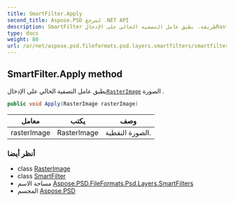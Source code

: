 ```yaml
---
title: SmartFilter.Apply
second_title: Aspose.PSD لمرجع .NET API
description: SmartFilter طريقة. يطبق عامل التصفية الحالي على الإدخالRasterImage الصورة .
type: docs
weight: 80
url: /ar/net/aspose.psd.fileformats.psd.layers.smartfilters/smartfilter/apply/
---
```

## SmartFilter.Apply method

يطبق عامل التصفية الحالي على الإدخال[`RasterImage`](../../../aspose.psd/rasterimage/) الصورة .

```csharp
public void Apply(RasterImage rasterImage)
```

| معامل | يكتب | وصف |
| --- | --- | --- |
| rasterImage | RasterImage | الصورة النقطية. |

### أنظر أيضا

* class [RasterImage](../../../aspose.psd/rasterimage/)
* class [SmartFilter](../)
* مساحة الاسم [Aspose.PSD.FileFormats.Psd.Layers.SmartFilters](../../smartfilter/)
* المجسم [Aspose.PSD](../../../)


